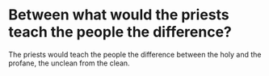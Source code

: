 # Between what would the priests teach the people the difference?

The priests would teach the people the difference between the holy and the profane, the unclean from the clean.
